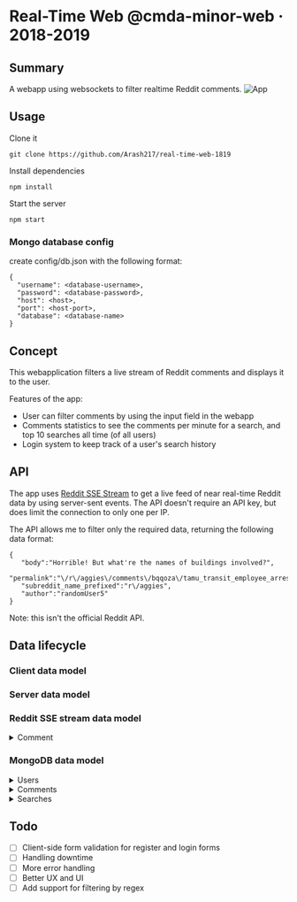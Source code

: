 # Real-Time Web @cmda-minor-web · 2018-2019

## Summary
A webapp using websockets to filter realtime Reddit comments.
![App](../master/docs/images/app.png)

## Usage
Clone it
```
git clone https://github.com/Arash217/real-time-web-1819
```

Install dependencies
```
npm install
```

Start the server
```
npm start
```

### Mongo database config
create config/db.json with the following format:
```
{
  "username": <database-username>,
  "password": <database-password>,
  "host": <host>,
  "port": <host-port>,
  "database": <database-name>
}
```

## Concept
This webapplication filters a live stream of Reddit comments and displays it to the user.

Features of the app:
- User can filter comments by using the input field in the webapp
- Comments statistics to see the comments per minute for a search, and top 10 searches all time (of all users)
- Login system to keep track of a user's search history

## API
The app uses [Reddit SSE Stream](https://github.com/pushshift/reddit_sse_stream) to get a live feed of near real-time Reddit data by using server-sent events. The API doesn't require an API key, but does limit the connection to only one per IP.

The API allows me to filter only the required data, returning the following data format:
```
{  
   "body":"Horrible! But what're the names of buildings involved?",
   "permalink":"\/r\/aggies\/comments\/bqqoza\/tamu_transit_employee_arrested_for_hiding_a\/eo71p94\/",
   "subreddit_name_prefixed":"r\/aggies",
   "author":"randomUser5"
}
```

Note: this isn't the official Reddit API.

## Data lifecycle

### Client data model

### Server data model

### Reddit SSE stream data model

<details>
<summary>Comment</summary>
  
Comment example that is pushed by the API to the server.
  
  
```
{  
   "body":"Horrible! But what're the names of buildings involved?",
   "permalink":"\/r\/aggies\/comments\/bqqoza\/tamu_transit_employee_arrested_for_hiding_a\/eo71p94\/",
   "subreddit_name_prefixed":"r\/aggies",
   "author":"randomUser5"
}
```
</details>

### MongoDB data model

<details>
<summary>Users</summary>
  
```
{
    "username" : "<username>",
    "password" : "<hashed-password>",
}
```
</details>

<details>
<summary>Comments</summary>
  
```
{
    "comments" : [ 
        {
            "permalink" : "/r/unpopularopinion/comments/bq5020/not_everything_is_abuse_in_a_relationship/eo1sqv9/",
            "subreddit_name_prefixed" : "r/unpopularopinion",
            "author" : "WeByte",
            "body" : "This is unpopular, thank the Aether.\n\nOP just needs some verifi<span class=\"highlight\">cat</span>ion of very bad behavior that precludes a symbiotic relationship with a mate."
        }, 
        {
            "permalink" : "/r/PersonalFinanceCanada/comments/bpx8sj/canadian_scholarship_megathread_2019/eo1sqtp/",
            "subreddit_name_prefixed" : "r/PersonalFinanceCanada",
            "author" : "Tomlinsoi",
            "body" : "ScholarshipsCanada really seems to have gone downhill.  I used it in my undergrad almost a decade ago and there were lots of great options and useful links.  Tried using it in my grad program last year and the only scholarships that ever popped up were either US based, expired, or just survey site links.  \n\nIt would be nice to have a more reliable central lo<span class=\"highlight\">cat</span>ion for them all."
        }
    ],
    "userId" : "5cdf03bf81abc031b8bb658b",
    "search" : "cat",
    "createdAt" : ISODate("2019-05-18T18:58:55.162Z"),
    "updatedAt" : ISODate("2019-05-18T18:58:56.165Z"),
    "searchDateTime" : "18-05-2019 - 20:58",
}
```
</details>

<details>
<summary>Searches</summary>
  
```
{
    "count" : 34,
    "search" : "dog"
}
```
</details>



## Todo
- [ ] Client-side form validation for register and login forms
- [ ] Handling downtime
- [ ] More error handling
- [ ] Better UX and UI
- [ ] Add support for filtering by regex
